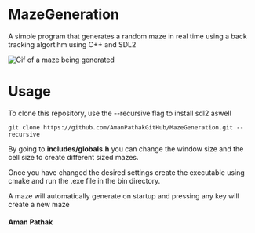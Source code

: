 # MazeGeneration

A simple program that generates a random maze in real time using a back tracking algortihm using C++ and SDL2

![Gif of a maze being generated](example.gif)

# Usage
To clone this repository,  use the --recursive flag to install sdl2 aswell
    
    git clone https://github.com/AmanPathakGitHub/MazeGeneration.git --recursive

By going to **includes/globals.h** you can change the window size and the cell size to create different sized mazes. 

Once you have changed the desired settings create the executable using cmake and run the .exe file in the bin directory.

A maze will automatically generate on startup and pressing any key will create a new maze


####    Aman Pathak


